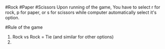 #Rock #Paper #Scissors
Upon running of the game, You have to select r for rock, p for paper, or s for scissors while computer automatically select it's option.

#Rule of the game
1. Rock vs Rock = Tie (and similar for other options)
2. 